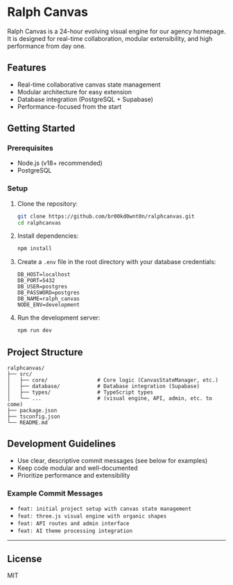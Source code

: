 # Ralph Canvas

Ralph Canvas is a 24-hour evolving visual engine for our agency homepage. It is designed for real-time collaboration, modular extensibility, and high performance from day one.

## Features
- Real-time collaborative canvas state management
- Modular architecture for easy extension
- Database integration (PostgreSQL + Supabase)
- Performance-focused from the start

## Getting Started

### Prerequisites
- Node.js (v18+ recommended)
- PostgreSQL

### Setup
1. Clone the repository:
   ```sh
   git clone https://github.com/br00kd0wnt0n/ralphcanvas.git
   cd ralphcanvas
   ```
2. Install dependencies:
   ```sh
   npm install
   ```
3. Create a `.env` file in the root directory with your database credentials:
   ```env
   DB_HOST=localhost
   DB_PORT=5432
   DB_USER=postgres
   DB_PASSWORD=postgres
   DB_NAME=ralph_canvas
   NODE_ENV=development
   ```
4. Run the development server:
   ```sh
   npm run dev
   ```

## Project Structure
```
ralphcanvas/
├── src/
│   ├── core/                # Core logic (CanvasStateManager, etc.)
│   ├── database/            # Database integration (Supabase)
│   ├── types/               # TypeScript types
│   └── ...                  # (visual engine, API, admin, etc. to come)
├── package.json
├── tsconfig.json
└── README.md
```

## Development Guidelines
- Use clear, descriptive commit messages (see below for examples)
- Keep code modular and well-documented
- Prioritize performance and extensibility

### Example Commit Messages
- `feat: initial project setup with canvas state management`
- `feat: three.js visual engine with organic shapes`
- `feat: API routes and admin interface`
- `feat: AI theme processing integration`

---

## License
MIT 